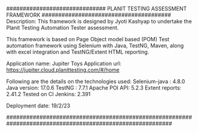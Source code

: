 ############################## PLANIT TESTING ASSESSMENT FRAMEWORK #######################################
Description: This framework is designed by Jyoti Kashyap to undertake the Planit Testing Automation Tester assessment.

This framework is based on Page Object model based (POM) Test automation framework using Selenium with Java, TestNG, Maven, along with excel integration and TestNG/Extent HTML reporting.

Application name: Jupiter Toys
Application url: https://jupiter.cloud.planittesting.com/#/home

Following are the details on the technologies used:
Selenium-java : 4.8.0
Java version: 17.0.6
TestNG : 7.7.1
Apache POI API: 5.2.3
Extent reports: 2.41.2
Tested on CI Jenkins: 2.391

Deployment date: 19/2/23

##########################################################################################################